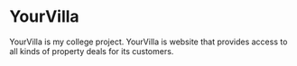 # YourVilla

YourVilla is my college project. YourVilla is website that provides access to all kinds of property deals for its customers.
